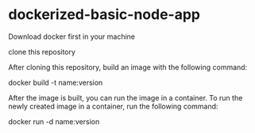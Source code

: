 # dockerized-basic-node-app

Download docker first in your machine

clone this repository

After cloning this repository, build an image with the following command:

docker build -t name:version

After the image is built, you can run the image in a container. To run the newly created image in a container, run the following command:

docker run -d name:version
